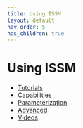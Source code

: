 ```yaml
---
title: Using ISSM
layout: default
nav_order: 5
has_children: true
---
```


<h1>Using ISSM</h1>

- <a href="tutorials" target="_top">Tutorials</a>
- <a href="capabilities" target="_top">Capabilities</a>
- <a href="parameterization" target="_top">Parameterization</a>
- <a href="advanced" target="_top">Advanced</a>
- <a href="videos" target="_top">Videos</a>
